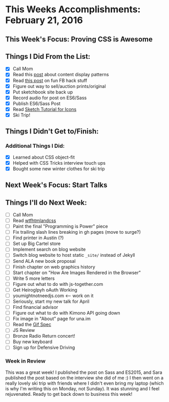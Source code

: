 # This Weeks Accomplishments: February 21, 2016

## This Week's Focus: Proving CSS is Awesome

## Things I Did From the List:

- [x] Call Mom
- [x] Read this [post](http://danielmall.com/articles/content-display-patterns/) about content display patterns
- [x] Read [this post](https://defaultnamehere.tumblr.com/post/139351766005/graphing-when-your-facebook-friends-are-awake) on fun FB hack stuff
- [x] Figure out way to sell/auction prints/original
- [x] Put sketchbook site back up
- [x] Record audio for post on ES6/Sass
- [x] Publish ES6/Sass Post
- [x] Read [Sketch Tutorial for Icons](https://medium.com/google-design/sketch-tutorial_01-b76271a095e3#.oqby6oxwg)
- [x] Ski Trip!

## Things I Didn't Get to/Finish:

### Additional Things I Did:

- [x] Learned about CSS object-fit
- [x] Helped with CSS Tricks interview touch ups
- [x] Bought some new winter clothes for ski trip

## Next Week's Focus: Start Talks

## Things I'll do Next Week:

- [ ] Call Mom
- [ ] Read [wtfhtmlandcss](http://wtfhtmlcss.com/)
- [ ] Paint the final "Programming is Power" piece
- [ ] Fix trailing slash lines breaking in gh pages (move to surge?)
- [ ] Find printer in Austin (?)
- [ ] Set up Big Cartel store
- [ ] Implement search on blog website
- [ ] Switch blog website to host static `_site/` instead of Jekyll
- [ ] Send ALA new book proposal
- [ ] Finish chapter on web graphics history
- [ ] Start chapter on "How Are Images Rendered in the Browser"
- [ ] Write 5 more letters
- [ ] Figure out what to do with js-together.com
- [ ] Get Heiroglpyh oAuth Working
- [ ] youmightnotneedjs.com <-- work on it
- [ ] Seriously, start my new talk for April
- [ ] Find financial advisor
- [ ] Figure out what to do with Kimono API going down
- [ ] Fix image in "About" page for una.im
- [ ] Read the [Gif Spec](https://www.w3.org/Graphics/GIF/spec-gif89a.txt)
- [ ] JS Review
- [ ] Bronze Radio Return concert!
- [ ] Buy new keyboard
- [ ] Sign up for Defensive Driving

### Week in Review

This was a great week! I published the post on Sass and ES2015, and Sara published the post based on the interview she did of me :) I then went on a really lovely ski trip with friends where I didn't even bring my laptop (which is why I'm writing this on Monday, not Sunday). It was stunning and I feel rejuvenated. Ready to get back down to business this week!
